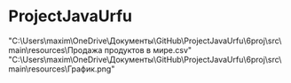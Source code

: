 # ProjectJavaUrfu
"C:\Users\maxim\OneDrive\Документы\GitHub\ProjectJavaUrfu\6proj\src\main\resources\Продажа продуктов в мире.csv"
"C:\Users\maxim\OneDrive\Документы\GitHub\ProjectJavaUrfu\6proj\src\main\resources\График.png"

